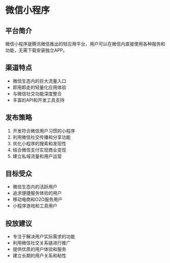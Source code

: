 # 微信小程序

## 平台简介
微信小程序是腾讯微信推出的轻应用平台，用户可以在微信内直接使用各种服务和功能，无需下载安装独立APP。

## 渠道特点
- 微信生态内的巨大流量入口
- 即用即走的轻量化应用体验
- 与微信社交功能深度整合
- 丰富的API和开发工具支持

## 发布策略
1. 开发符合微信用户习惯的小程序
2. 利用微信社交传播和分享功能
3. 优化小程序的搜索和发现性
4. 结合微信支付实现商业变现
5. 建立私域流量和用户运营

## 目标受众
- 微信生态内的活跃用户
- 追求便捷服务体验的用户
- 移动电商和O2O服务用户
- 小程序游戏和工具用户

## 投放建议
- 专注于解决用户实际需求的功能
- 利用微信社交关系链进行推广
- 提供优质的用户体验和服务
- 建立长期的用户关系和粘性